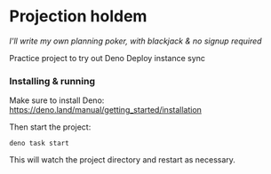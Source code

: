 # Projection holdem

_I'll write my own planning poker, with blackjack & no signup required_

Practice project to try out Deno Deploy instance sync

### Installing & running

Make sure to install Deno: https://deno.land/manual/getting_started/installation

Then start the project:

```
deno task start
```

This will watch the project directory and restart as necessary.
